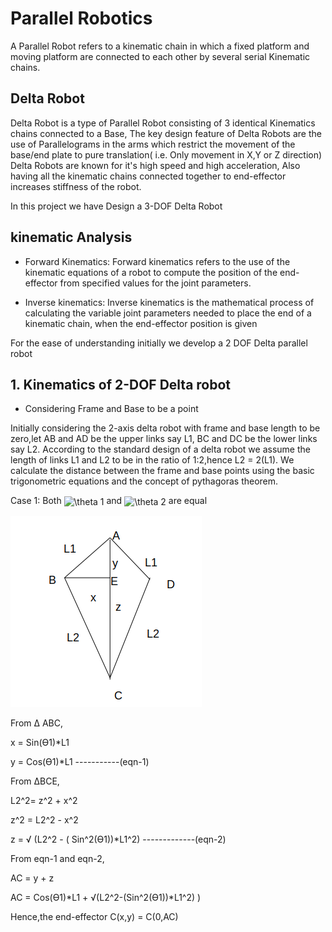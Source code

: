 # Parallel Robotics

A Parallel Robot refers to a kinematic chain in which a fixed platform and moving platform are connected to each other by several serial Kinematic chains.


## Delta Robot

Delta Robot is a type of Parallel Robot consisting of 3 identical Kinematics chains connected to a Base, The key design feature of Delta Robots are the use of Parallelograms in the arms
which restrict the movement of the base/end plate to pure translation( i.e. Only movement in X,Y or Z direction) 
Delta Robots are known for it's high speed and high acceleration, Also having all the kinematic chains connected together to end-effector increases stiffness of the robot.

In this project we have Design a 3-DOF Delta Robot

## kinematic Analysis

+  Forward Kinematics: 
Forward kinematics refers to the use of the kinematic equations of a robot to compute the position of the end-effector from specified values for the joint parameters.

+  Inverse kinematics: 
Inverse kinematics is the mathematical process of calculating the variable joint parameters needed to place the end of a kinematic chain, when the end-effector position is given



For the ease of understanding initially we develop a 2 DOF Delta parallel robot

##  1. Kinematics of 2-DOF Delta robot

+ Considering Frame and Base to be a point

Initially considering the 2-axis delta robot with frame and base length to be zero,let AB and AD be the upper links say L1, BC and DC 
be the lower links say L2. According to the standard design of a delta robot we assume the length of links L1 and L2 to be in the ratio 
of 1:2,hence L2 = 2(L1). We calculate the distance between the frame and base points using the basic trigonometric equations and 
the concept of pythagoras theorem.


   Case 1: Both <img src="http://www.sciweavers.org/tex2img.php?eq=%20%5Ctheta%201&bc=White&fc=Black&im=png&fs=12&ff=arev&edit=0" align="center" border="0" alt=" \theta 1" width="25" height="15" /> and <img src="http://www.sciweavers.org/tex2img.php?eq=%20%5Ctheta%202&bc=White&fc=Black&im=png&fs=12&ff=arev&edit=0" align="center" border="0" alt=" \theta 2" width="25" height="15" /> are equal

   ![fig1](imgs/fig2.png)

   From Δ ABC,

   x = Sin(ϴ1)*L1
     
   y = Cos(ϴ1)*L1                                          -----------(eqn-1)
   
   From ΔBCE,	 	 	 	
   
   L2^2= z^2 + x^2	 	 	 	
   
   z^2  = L2^2  - x^2
   
   z   = √ (L2^2 - ( Sin^2(ϴ1))*L1^2)   -------------(eqn-2)
  
   From eqn-1 and eqn-2,
   
   AC = y + z
   
   AC = Cos(ϴ1)*L1 + √(L2^2-(Sin^2(ϴ1))*L1^2) )
   
   Hence,the end-effector C(x,y) = C(0,AC)



    
    


    


